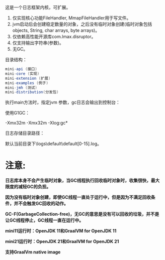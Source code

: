 这是一个日志框架内核，可扩展。

1. 仅实现核心功能FileHandler, MmapFileHandler用于写文件。
2. jvm启动后会创建稳定数量的对象，之后没有临时对象创建(临时对象包括objects, String, char arrays, byte arrays)。
3. 仅依赖高性能开源库com.lmax.disruptor。
4. 仅支持输出字符串(参数)。
5. 无GC。

目录结构：

```java
mini-api (接口)
mini-core (实现)
mini-extension (扩展)
mini-examples (例子)
mini-jmh (测试)
mini-distribution(分发包)
```

执行main方法时，指定jvm 参数，gc日志会输出到控制台：

使用G1GC：

-Xmx32m -Xmx32m -Xlog:gc*

日志存储目录路径：

默认当前目录下\logs\default\default[0-15].log。

# **注意:**

**日志库本身不会产生临时对象，当GC线程执行回收临时对象时，收集很快，最大限度的减轻GC的负担。**

**因为没有临时对象创建，即使GC线程一直处于运行中，但是因为不满足回收条件，并不会触发GC回收的动作。**

**GC-F(GarbageCollection-free)，无GC的意思是没有可以回收的垃圾，并不是让GC线程停止，GC线程一直在运行中。**

**mini11运行时：OpenJDK 11和GraalVM for OpenJDK 11**

**mini21运行时：OpenJDK 21和GraalVM for OpenJDK 21**

**支持GraalVm native image**
